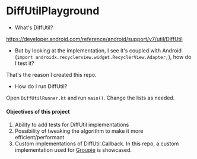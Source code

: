 # DiffUtilPlayground

- What's DiffUtil?

https://developer.android.com/reference/android/support/v7/util/DiffUtil

- But by looking at the implementation, I see it's coupled with 
Android (`import androidx.recyclerview.widget.RecyclerView.Adapter;`), how do I test it?

That's the reason I created this repo.

- How do I run DiffUtil?

Open `DiffUtilRunner.kt` and run `main()`. Change the lists as needed.

#### Objectives of this project

1. Ability to add tests for DiffUtil implementations
2. Possibility of tweaking the algorithm to make it more efficient/performant
3. Custom implementations of DiffUtil.Callback. In this repo, a custom implementation used
for [Groupie]((https://github.com/lisawray/groupie)) is showcased.



